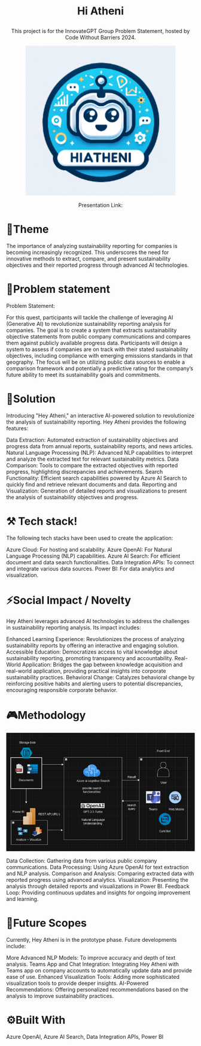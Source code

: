 
 
# <p align="center">Hi Atheni
<p align="center">
This project is for the InnovateGPT Group Problem Statement, hosted by Code Without Barriers 2024. <p align="center">
<img src="https://github.com/NAry-Byun/Angelhack/blob/master/logo.png?raw=true" width="400px" height="400px" alt="logo"></img></p>
<p align="center">
Presentation Link:</p>



#  📝Theme
The importance of analyzing sustainability reporting for companies is becoming increasingly recognized. This underscores the need for innovative methods to extract, compare, and present sustainability objectives and their reported progress through advanced AI technologies.

# 🌵Problem statement
 Problem Statement: 

For this quest, participants will tackle the challenge of leveraging AI (Generative AI) to revolutionize sustainability reporting analysis for companies. The goal is to create a system that extracts sustainability objective statements from public company communications and compares them against publicly available progress data. Participants will design a system to assess if companies are on track with their stated sustainability objectives, including compliance with emerging emissions standards in that geography. The focus will be on utilizing public data sources to enable a comparison framework and potentially a predictive rating for the company’s future ability to meet its sustainability goals and commitments.


# 🔑Solution
Introducing "Hey Atheni," an interactive AI-powered solution to revolutionize the analysis of sustainability reporting. Hey Atheni provides the following features:

Data Extraction: Automated extraction of sustainability objectives and progress data from annual reports, sustainability reports, and news articles.
Natural Language Processing (NLP): Advanced NLP capabilities to interpret and analyze the extracted text for relevant sustainability metrics.
Data Comparison: Tools to compare the extracted objectives with reported progress, highlighting discrepancies and achievements.
Search Functionality: Efficient search capabilities powered by Azure AI Search to quickly find and retrieve relevant documents and data.
Reporting and Visualization: Generation of detailed reports and visualizations to present the analysis of sustainability objectives and progress.



# ⚒️ Tech stack!

The following tech stacks have been used to create the application:

Azure Cloud: For hosting and scalability.
Azure OpenAI: For Natural Language Processing (NLP) capabilities.
Azure AI Search: For efficient document and data search functionalities.
Data Integration APIs: To connect and integrate various data sources.
Power BI: For data analytics and visualization.

    
# ⚡Social Impact / Novelty
Hey Atheni leverages advanced AI technologies to address the challenges in sustainability reporting analysis. Its impact includes:

Enhanced Learning Experience: Revolutionizes the process of analyzing sustainability reports by offering an interactive and engaging solution.
Accessible Education: Democratizes access to vital knowledge about sustainability reporting, promoting transparency and accountability.
Real-World Application: Bridges the gap between knowledge acquisition and real-world application, providing practical insights into corporate sustainability practices.
Behavioral Change: Catalyzes behavioral change by reinforcing positive habits and alerting users to potential discrepancies, encouraging responsible corporate behavior.

#  🎮Methodology
<img src="https://github.com/NAry-Byun/Angelhack/blob/master/archtecture.png?raw=true"></img></p>

Data Collection: Gathering data from various public company communications.
Data Processing: Using Azure OpenAI for text extraction and NLP analysis.
Comparison and Analysis: Comparing extracted data with reported progress using advanced analytics.
Visualization: Presenting the analysis through detailed reports and visualizations in Power BI.
Feedback Loop: Providing continuous updates and insights for ongoing improvement and learning.



# 🎯Future Scopes

Currently, Hey Atheni is in the prototype phase. Future developments include:

More Advanced NLP Models: To improve accuracy and depth of text analysis.
Teams App and Chat Integration: Integrating Hey Atheni with Teams app on company accounts to automatically update data and provide ease of use.
Enhanced Visualization Tools: Adding more sophisticated visualization tools to provide deeper insights.
AI-Powered Recommendations: Offering personalized recommendations based on the analysis to improve sustainability practices.

# ⚙️Built With

Azure OpenAI,
Azure AI Search,
Data Integration APIs,
Power BI

